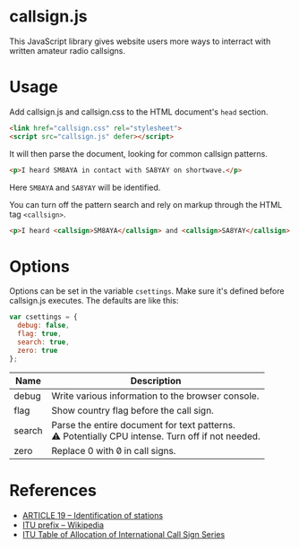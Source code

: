 # callsign.js
This JavaScript library gives website users more ways to interract with written amateur radio callsigns.

# Usage
Add callsign.js and callsign.css to the HTML document's `head` section.
```html
<link href="callsign.css" rel="stylesheet">
<script src="callsign.js" defer></script>
```

It will then parse the document, looking for common callsign patterns.
```html
<p>I heard SM8AYA in contact with SA8YAY on shortwave.</p>
```
Here `SM8AYA` and `SA8YAY` will be identified.

You can turn off the pattern search and rely on markup through the HTML tag `<callsign>`.
```html
<p>I heard <callsign>SM8AYA</callsign> and <callsign>SA8YAY</callsign> on shortwave.</p>
```

# Options
Options can be set in the variable `csettings`. Make sure it's defined before callsign.js executes. The defaults are like this:
```javascript
var csettings = {
  debug: false,
  flag: true,
  search: true,
  zero: true
};
```

| Name | Description |
| --- | --- |
| debug | Write various information to the browser console. |
| flag | Show country flag before the call sign. |
| search | Parse the entire document for text patterns.<br>⚠️ Potentially CPU intense. Turn off if not needed. |
| zero | Replace 0 with 0&#x0338; in call signs. |

# References
* [ARTICLE 19 – Identification of stations](http://life.itu.int/radioclub/rr/art19.pdf)
* [ITU prefix – Wikipedia](https://en.wikipedia.org/wiki/ITU_prefix)
* [ITU Table of Allocation of International Call Sign Series](https://www.arrl.org/international-call-sign-series)
